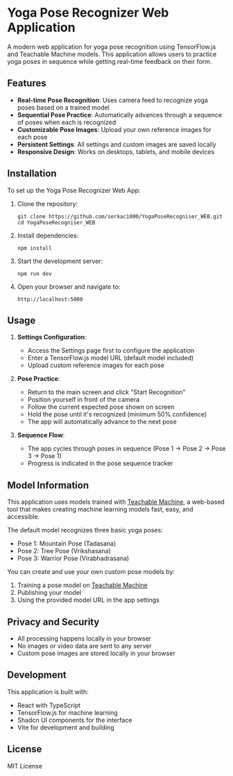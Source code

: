 # Yoga Pose Recognizer Web Application

A modern web application for yoga pose recognition using TensorFlow.js and Teachable Machine models. This application allows users to practice yoga poses in sequence while getting real-time feedback on their form.

## Features

- **Real-time Pose Recognition**: Uses camera feed to recognize yoga poses based on a trained model
- **Sequential Pose Practice**: Automatically advances through a sequence of poses when each is recognized
- **Customizable Pose Images**: Upload your own reference images for each pose
- **Persistent Settings**: All settings and custom images are saved locally
- **Responsive Design**: Works on desktops, tablets, and mobile devices

## Installation

To set up the Yoga Pose Recognizer Web App:

1. Clone the repository:
   ```
   git clone https://github.com/serkac1000/YogaPoseRecogniser_WEB.git
   cd YogaPoseRecogniser_WEB
   ```

2. Install dependencies:
   ```
   npm install
   ```

3. Start the development server:
   ```
   npm run dev
   ```

4. Open your browser and navigate to:
   ```
   http://localhost:5000
   ```

## Usage

1. **Settings Configuration**:
   - Access the Settings page first to configure the application
   - Enter a TensorFlow.js model URL (default model included)
   - Upload custom reference images for each pose

2. **Pose Practice**:
   - Return to the main screen and click "Start Recognition"
   - Position yourself in front of the camera
   - Follow the current expected pose shown on screen
   - Hold the pose until it's recognized (minimum 50% confidence)
   - The app will automatically advance to the next pose

3. **Sequence Flow**:
   - The app cycles through poses in sequence (Pose 1 → Pose 2 → Pose 3 → Pose 1)
   - Progress is indicated in the pose sequence tracker

## Model Information

This application uses models trained with [Teachable Machine](https://teachablemachine.withgoogle.com/), a web-based tool that makes creating machine learning models fast, easy, and accessible.

The default model recognizes three basic yoga poses:
- Pose 1: Mountain Pose (Tadasana)
- Pose 2: Tree Pose (Vrikshasana)
- Pose 3: Warrior Pose (Virabhadrasana)

You can create and use your own custom pose models by:
1. Training a pose model on [Teachable Machine](https://teachablemachine.withgoogle.com/)
2. Publishing your model
3. Using the provided model URL in the app settings

## Privacy and Security

- All processing happens locally in your browser
- No images or video data are sent to any server
- Custom pose images are stored locally in your browser

## Development

This application is built with:
- React with TypeScript
- TensorFlow.js for machine learning
- Shadcn UI components for the interface
- Vite for development and building

## License

MIT License